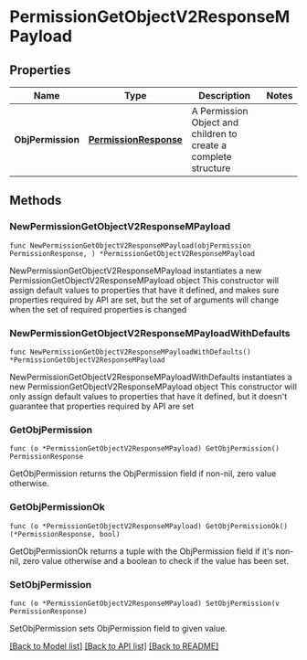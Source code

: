 # PermissionGetObjectV2ResponseMPayload

## Properties

Name | Type | Description | Notes
------------ | ------------- | ------------- | -------------
**ObjPermission** | [**PermissionResponse**](PermissionResponse.md) | A Permission Object and children to create a complete structure | 

## Methods

### NewPermissionGetObjectV2ResponseMPayload

`func NewPermissionGetObjectV2ResponseMPayload(objPermission PermissionResponse, ) *PermissionGetObjectV2ResponseMPayload`

NewPermissionGetObjectV2ResponseMPayload instantiates a new PermissionGetObjectV2ResponseMPayload object
This constructor will assign default values to properties that have it defined,
and makes sure properties required by API are set, but the set of arguments
will change when the set of required properties is changed

### NewPermissionGetObjectV2ResponseMPayloadWithDefaults

`func NewPermissionGetObjectV2ResponseMPayloadWithDefaults() *PermissionGetObjectV2ResponseMPayload`

NewPermissionGetObjectV2ResponseMPayloadWithDefaults instantiates a new PermissionGetObjectV2ResponseMPayload object
This constructor will only assign default values to properties that have it defined,
but it doesn't guarantee that properties required by API are set

### GetObjPermission

`func (o *PermissionGetObjectV2ResponseMPayload) GetObjPermission() PermissionResponse`

GetObjPermission returns the ObjPermission field if non-nil, zero value otherwise.

### GetObjPermissionOk

`func (o *PermissionGetObjectV2ResponseMPayload) GetObjPermissionOk() (*PermissionResponse, bool)`

GetObjPermissionOk returns a tuple with the ObjPermission field if it's non-nil, zero value otherwise
and a boolean to check if the value has been set.

### SetObjPermission

`func (o *PermissionGetObjectV2ResponseMPayload) SetObjPermission(v PermissionResponse)`

SetObjPermission sets ObjPermission field to given value.



[[Back to Model list]](../README.md#documentation-for-models) [[Back to API list]](../README.md#documentation-for-api-endpoints) [[Back to README]](../README.md)


